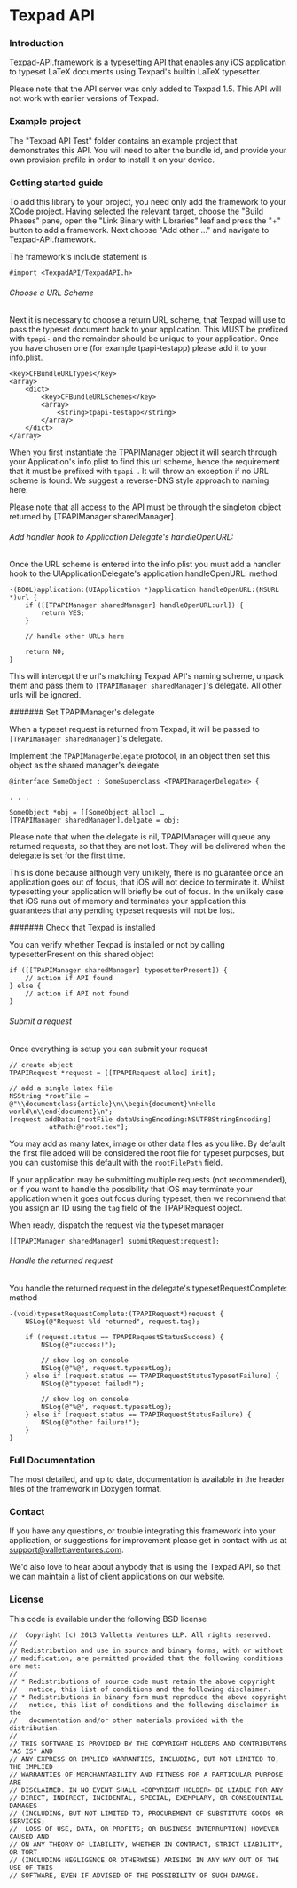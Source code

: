 # Texpad API

### Introduction

Texpad-API.framework is a typesetting API that enables any iOS application to typeset LaTeX documents using Texpad's builtin LaTeX typesetter.

Please note that the API server was only added to Texpad 1.5.  This API will not work with earlier versions of Texpad.

### Example project

The "Texpad API Test" folder contains an example project that demonstrates this API.  You will need to alter the bundle id, and provide your own provision profile in order to install it on your device.

### Getting started guide

To add this library to your project, you need only add the framework to your XCode project.  Having selected the relevant target, choose the "Build Phases" pane, open the "Link Binary with Libraries" leaf and press the "+" button to add a framework.  Next choose "Add other ..." and navigate to Texpad-API.framework.

The framework's include statement is

    #import <TexpadAPI/TexpadAPI.h>


###### Choose a URL Scheme

Next it is necessary to choose a return URL scheme, that Texpad will use to pass the typeset document back to your application. This MUST be prefixed with `tpapi-` and the remainder should be unique to your application.  Once you have chosen one (for example tpapi-testapp) please add it to your info.plist.

	<key>CFBundleURLTypes</key>
	<array>
		<dict>
			<key>CFBundleURLSchemes</key>
			<array>
				<string>tpapi-testapp</string>
			</array>
		</dict>
	</array>

When you first instantiate the TPAPIManager object it will search through your Application's info.plist to find this url scheme, hence the requirement that it must be prefixed with `tpapi-`.  It will throw an exception if no URL scheme is found.  We suggest a reverse-DNS style approach to naming here.

Please note that all access to the API must be through the singleton object returned by [TPAPIManager sharedManager].

###### Add handler hook to Application Delegate's handleOpenURL:

Once the URL scheme is entered into the info.plist you must add a handler hook to the UIApplicationDelegate's application:handleOpenURL: method

    -(BOOL)application:(UIApplication *)application handleOpenURL:(NSURL *)url {
        if ([[TPAPIManager sharedManager] handleOpenURL:url]) {
            return YES;
        }

        // handle other URLs here
        
        return NO;
    }

This will intercept the url's matching Texpad API's naming scheme, unpack them and pass them to `[TPAPIManager sharedManager]`'s delegate.  All other urls will be ignored.

####### Set TPAPIManager's delegate

When a typeset request is returned from Texpad, it will be passed to `[TPAPIManager sharedManager]`'s delegate.

Implement the `TPAPIManagerDelegate` protocol, in an object then set this object as the shared manager's delegate

    @interface SomeObject : SomeSuperclass <TPAPIManagerDelegate> {

    . . .

    SomeObject *obj = [[SomeObject alloc] …
    [TPAPIManager sharedManager].delgate = obj;

Please note that when the delegate is nil, TPAPIManager will queue any returned requests, so that they are not lost.  They will be delivered when the delegate is set for the first time.

This is done because although very unlikely, there is no guarantee once an application goes out of focus, that iOS will not decide to terminate it.  Whilst typesetting your application will briefly be out of focus.  In the unlikely case that iOS runs out of memory and terminates your application this guarantees that any pending typeset requests will not be lost.

####### Check that Texpad is installed

You can verify whether Texpad is installed or not by calling typesetterPresent on this shared object

    if ([[TPAPIManager sharedManager] typesetterPresent]) {
        // action if API found
    } else {
        // action if API not found
    }

###### Submit a request

Once everything is setup you can submit your request

    // create object
    TPAPIRequest *request = [[TPAPIRequest alloc] init];
    
    // add a single latex file
    NSString *rootFile = @"\\documentclass{article}\n\\begin{document}\nHello world\n\\end{document}\n";
    [request addData:[rootFile dataUsingEncoding:NSUTF8StringEncoding]
              atPath:@"root.tex"];

You may add as many latex, image or other data files as you like.  By default the first file added will be considered the root file for typeset purposes, but you can customise this default with the `rootFilePath` field.

If your application may be submitting multiple requests (not recommended), or if you want to handle the possibility that iOS may terminate your application when it goes out focus during typeset, then we recommend that you assign an ID using the `tag` field of the TPAPIRequest object.

When ready, dispatch the request via the typeset manager

    [[TPAPIManager sharedManager] submitRequest:request];

###### Handle the returned request

You handle the returned request in the delegate's typesetRequestComplete: method

    -(void)typesetRequestComplete:(TPAPIRequest*)request {
        NSLog(@"Request %ld returned", request.tag);

        if (request.status == TPAPIRequestStatusSuccess) {
            NSLog(@"success!");

            // show log on console
            NSLog(@"%@", request.typesetLog);
        } else if (request.status == TPAPIRequestStatusTypesetFailure) {
            NSLog(@"typeset failed!");

            // show log on console
            NSLog(@"%@", request.typesetLog);
        } else if (request.status == TPAPIRequestStatusFailure) {
            NSLog(@"other failure!");
        }
    }

### Full Documentation

The most detailed, and up to date, documentation is available in the header files of the framework in Doxygen format.

### Contact 

If you have any questions, or trouble integrating this framework into your application, or suggestions for improvement please get in contact with us at <support@vallettaventures.com>.

We'd also love to hear about anybody that is using the Texpad API, so that we can maintain a list of client applications on our website.

### License

This code is available under the following BSD license

    //  Copyright (c) 2013 Valletta Ventures LLP. All rights reserved.
    //
    // Redistribution and use in source and binary forms, with or without
    // modification, are permitted provided that the following conditions are met:
    //
    // * Redistributions of source code must retain the above copyright
    //   notice, this list of conditions and the following disclaimer.
    // * Redistributions in binary form must reproduce the above copyright
    //   notice, this list of conditions and the following disclaimer in the
    //   documentation and/or other materials provided with the distribution.
    //
    // THIS SOFTWARE IS PROVIDED BY THE COPYRIGHT HOLDERS AND CONTRIBUTORS "AS IS" AND
    // ANY EXPRESS OR IMPLIED WARRANTIES, INCLUDING, BUT NOT LIMITED TO, THE IMPLIED
    // WARRANTIES OF MERCHANTABILITY AND FITNESS FOR A PARTICULAR PURPOSE ARE
    // DISCLAIMED. IN NO EVENT SHALL <COPYRIGHT HOLDER> BE LIABLE FOR ANY
    // DIRECT, INDIRECT, INCIDENTAL, SPECIAL, EXEMPLARY, OR CONSEQUENTIAL DAMAGES
    // (INCLUDING, BUT NOT LIMITED TO, PROCUREMENT OF SUBSTITUTE GOODS OR SERVICES;
    //  LOSS OF USE, DATA, OR PROFITS; OR BUSINESS INTERRUPTION) HOWEVER CAUSED AND
    // ON ANY THEORY OF LIABILITY, WHETHER IN CONTRACT, STRICT LIABILITY, OR TORT
    // (INCLUDING NEGLIGENCE OR OTHERWISE) ARISING IN ANY WAY OUT OF THE USE OF THIS
    // SOFTWARE, EVEN IF ADVISED OF THE POSSIBILITY OF SUCH DAMAGE.
